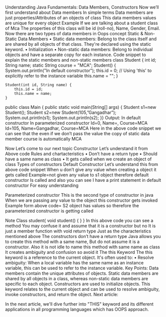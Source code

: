 Understanding Java Fundamentals: Data Members, Constructors
Now we’ll first understand about Data members
In simple terms Data members are just properties/Attributes of an objects of class
This data members values are unique for every object
Example 
If we are talking about a student class of Mca 
The properties of this class will be id (roll-no), Name, Gender, Email.
Now there are two types of data members in Oops concept
Static & Non-Static Data Members
•	Static data members: Belong to the class itself and are shared by all objects of that class. They're declared using the static keyword.
•	Initialization
•	Non-static data members: Belong to individual objects and have a separate copy for each instance.
Code snippet to explain the static members and non-static members
class Student {
    int id;
    String name;
    static String course = "MCA";
    Student() {
        System.out.println("In default constructor");
        this.id = 0; // Using 'this' to explicitly refer to the instance variable
        this.name = "";
    }

    Student(int id, String name) {
        this.id = id;
        this.name = name;
    }
public class Main { 
public static void main(String[] args) {
Student s1=new Student();
Student s2=new Student(105,”Gangadhar”);
System.out.println(s1);
System.out.println(s2);
 }}
Output:
In default constructor
In parameterized constructor
Id=0, Name=, Course=MCA
Id=105, Name=Gangadhar, Course=MCA
Here in the above code snippet we can see that the even if we don’t pass the value the copy of static data member course is automatically MCA 


Now Let’s come to our next topic 
Constructor
Let’s understand it from Above code 
Rules and chartacteristics
•	Don’t have a return type 
•	Should have a same name as class
•	It gets called when we create an object of class
Types of constructors
Default Constructor
Let’s understand this from above code snippet 
When u don’t give any value when creating a object it gets called
Example=not given any value to s1 object therefore default constructor 
Is called and also you can see I have a print statement in default constructor
For easy understanding

Parameterized constructor 
This is the second type of constructor in java 
When we are passing any value to the object this constructor gets invoked
Example form above code=
S2 object has values so therefore the parameterized constructor is getting called

Note
Class student{
void student()
{
}
}
In this above code you can see a method 
You may confuse it and assume that it is a constructor but no
It is just a member function with void return type 
Just as the characteristics mentioned above 
The constructors don’t have a return type
Java allows you to create this method with a same name,
But do not assume it is a constructor.
Also it is not idle to name this method with same name as class
It creates ambiguity and confusion so avoid it
The this Keyword
The this keyword is a reference to the current object. It's often used to:
•	Resolve ambiguity: When a local variable has the same name as an instance variable, this can be used to refer to the instance variable.
Key Points:
Data members contain the unique attributes of objects.
Static data members are shared by all objects in a class, whereas non-static data members are specific to each object.
Constructors are used to initialize objects.
This keyword relates to the current object and can be used to resolve ambiguity, invoke constructors, and return the object.
Next article:

In the next article, we'll dive further into "THIS" keyword and its different applications in all programming languages which has OOPS approach.

